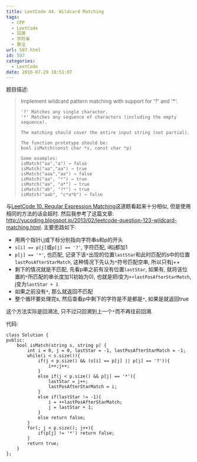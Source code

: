 ```yaml
---
title: LeetCode 44. Wildcard Matching
tags:
  - CPP
  - LeetCode
  - 回溯
  - 字符串
  - 算法
url: 507.html
id: 507
categories:
  - LeetCode
date: 2016-07-29 18:51:07
---
```

题目描述:

> Implement wildcard pattern matching with support for '?' and '*'.
> 
>     '?' Matches any single character.
>     '*' Matches any sequence of characters (including the empty sequence).
> 
>     The matching should cover the entire input string (not partial).
> 
>     The function prototype should be:
>     bool isMatch(const char *s, const char *p)
> 
>     Some examples:
>     isMatch("aa","a") → false
>     isMatch("aa","aa") → true
>     isMatch("aaa","aa") → false
>     isMatch("aa", "*") → true
>     isMatch("aa", "a*") → true
>     isMatch("ab", "?*") → true
>     isMatch("aab", "c*a*b") → false

与[LeetCode 10. Regular Expression Matching](http://xiadong.info/2016/07/leetcode-10-regular-expression-matching/)这道题看起来十分相似, 但是使用相同的方法的话会超时. 然后我参考了这篇文章: <http://yucoding.blogspot.jp/2013/02/leetcode-question-123-wildcard-matching.html>. 主要思路如下:

 * 用两个指针i,j或下标分别指向字符串s和p的开头
 * `s[i] == p[j]`或`p[j] == '?'`, 字符匹配, i和j都加1
 * `p[j] == '*'`, 也匹配, 记录下该`*`出现的位置`lastStar`和此时匹配的s中的位置`lastPosAfterStarMatch`, 这种情况下先认为`*`符号匹配空串, 所以只有j++
 * 剩下的情况就是不匹配, 先看p串之前有没有位置`lastStar`, 如果有, 就将该位置的`*`所匹配的串长度加1(初始为0), 也就是把i变为`++lastPosAfterStarMatch`, j变为`lastStar + 1`
 * 如果之前没有`*`, 那么就返回不匹配
 * 整个循环要处理完s, 然后查看p中剩下的字符是不是都是`*`, 如果是就返回true

这个方法实际是回溯法, 只不过只回溯到上一个`*`而不再往前回溯.

代码:

    class Solution {
    public:
        bool isMatch(string s, string p) {
            int i = 0, j = 0, lastStar = -1, lastPosAfterStarMatch = -1;
            while(i < s.size()){
                if(j < p.size() && (s[i] == p[j] || p[j] == '?')){
                    i++;j++;
                }
                else if(j < p.size() && p[j] == '*'){
                    lastStar = j++;
                    lastPosAfterStarMatch = i;
                }
                else if(lastStar != -1){
                    i = ++lastPosAfterStarMatch;
                    j = lastStar + 1;
                }
                else return false;
            }
            for(; j < p.size(); j++){
                if(p[j] != '*') return false;
            }
            return true;
        }
    };